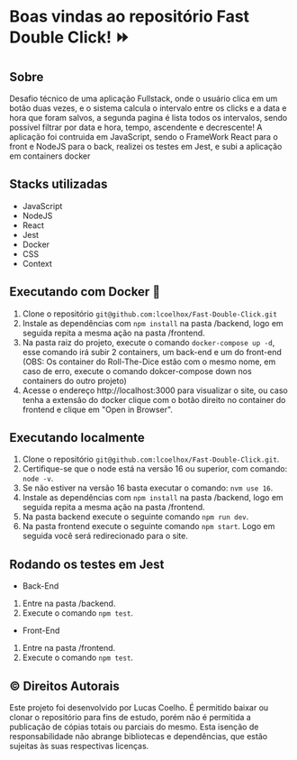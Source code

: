 # Boas vindas ao repositório Fast Double Click! :fast_forward:

## Sobre
Desafio técnico de uma aplicação Fullstack, onde o usuário clica em um botão duas vezes, e o sistema calcula o intervalo entre os clicks e a data e hora que foram salvos, a segunda pagina é lista todos os intervalos, sendo possível filtrar por data e hora, tempo, ascendente e decrescente!
A aplicação foi contruida em JavaScript, sendo o FrameWork React para o front e NodeJS para o back, realizei os testes em Jest, e subi a aplicação em containers docker

## Stacks utilizadas
- JavaScript
- NodeJS
- React
- Jest
- Docker
- CSS
- Context

## Executando com Docker :whale2:
1. Clone o repositório `git@github.com:lcoelhox/Fast-Double-Click.git`
2. Instale as dependências com `npm install` na pasta /backend, logo em seguida repita a mesma ação na pasta /frontend.
3. Na pasta raiz do projeto, execute o comando `docker-compose up -d`, esse comando irá subir 2 containers, um back-end e um do front-end (OBS: Os container do Roll-The-Dice estão com o mesmo nome, em caso de erro, execute o comando dokcer-compose down nos containers do outro projeto)
4. Acesse o endereço http://localhost:3000 para visualizar o site, ou caso tenha a extensão do docker clique com o botão direito no container do frontend e clique em "Open in Browser".

## Executando localmente
1. Clone o repositório `git@github.com:lcoelhox/Fast-Double-Click.git`.
2. Certifique-se que o node está na versão 16 ou superior, com comando: `node -v`.
3. Se não estiver na versão 16 basta executar o comando: `nvm use 16`.
4. Instale as dependências com `npm install` na pasta /backend, logo em seguida repita a mesma ação na pasta /frontend.
5. Na pasta backend execute o seguinte comando `npm run dev`.
6. Na pasta frontend execute o seguinte comando `npm start`. Logo em seguida você será redirecionado para o site.

## Rodando os testes em Jest
- Back-End
1. Entre na pasta /backend.
2. Execute o comando `npm test`.

- Front-End
1. Entre na pasta /frontend.
2. Execute o comando `npm test`.

## :copyright: Direitos Autorais
Este projeto foi desenvolvido por Lucas Coelho. É permitido baixar ou clonar o repositório para fins de estudo, porém não é permitida a publicação de cópias totais ou parciais do mesmo. Esta isenção de responsabilidade não abrange bibliotecas e dependências, que estão sujeitas às suas respectivas licenças.

